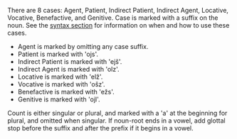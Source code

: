There are 8 cases: Agent, Patient, Indirect Patient, Indirect Agent, Locative, Vocative, Benefactive, and Genitive. Case is marked with a suffix on the noun. See the [syntax section](https://github.com/Deltathens/tukwimo/blob/master/syntax/case.md) for information on when and how to use these cases.

* Agent is marked by omitting any case suffix.
* Patient is marked with 'ojs'.
* Indirect Patient is marked with 'ejš'.
* Indirect Agent is marked with 'olz'.
* Locative is marked with 'elž'.
* Vocative is marked with 'ošz'.
* Benefactive is marked with 'ežs'.
* Genitive is marked with 'ojl'.

Count is either singular or plural, and marked with a 'a' at the beginning for plural, and omitted when singular. If noun-root ends in a vowel, add glottal stop before the suffix and after the prefix if it begins in a vowel.
